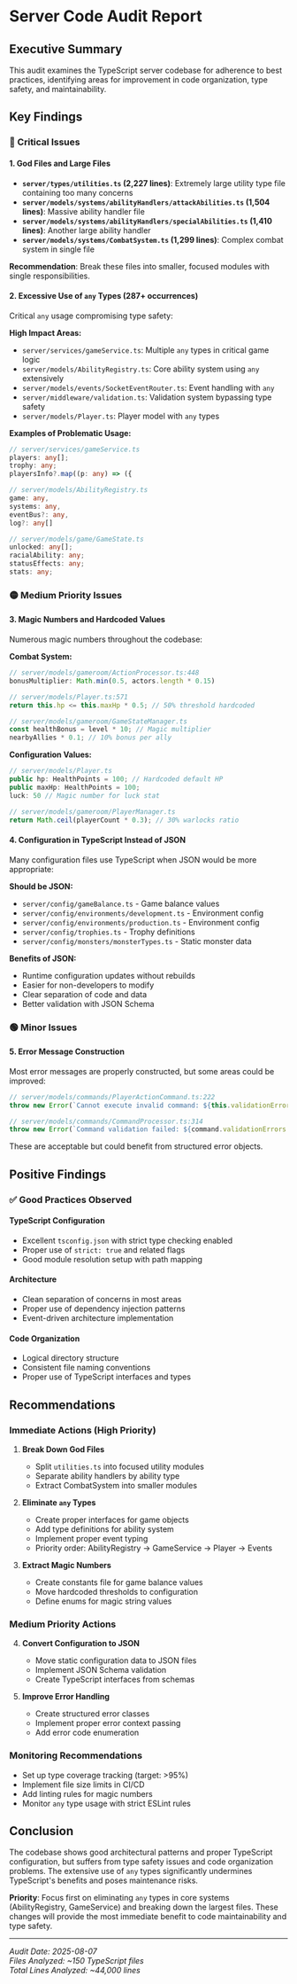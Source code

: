 # Server Code Audit Report

## Executive Summary

This audit examines the TypeScript server codebase for adherence to best practices, identifying areas for improvement in code organization, type safety, and maintainability.

## Key Findings

### 🔴 Critical Issues

#### 1. God Files and Large Files
- **`server/types/utilities.ts` (2,227 lines)**: Extremely large utility type file containing too many concerns
- **`server/models/systems/abilityHandlers/attackAbilities.ts` (1,504 lines)**: Massive ability handler file
- **`server/models/systems/abilityHandlers/specialAbilities.ts` (1,410 lines)**: Another large ability handler
- **`server/models/systems/CombatSystem.ts` (1,299 lines)**: Complex combat system in single file

**Recommendation**: Break these files into smaller, focused modules with single responsibilities.

#### 2. Excessive Use of `any` Types (287+ occurrences)
Critical `any` usage compromising type safety:

**High Impact Areas:**
- `server/services/gameService.ts`: Multiple `any` types in critical game logic
- `server/models/AbilityRegistry.ts`: Core ability system using `any` extensively
- `server/models/events/SocketEventRouter.ts`: Event handling with `any`
- `server/middleware/validation.ts`: Validation system bypassing type safety
- `server/models/Player.ts`: Player model with `any` types

**Examples of Problematic Usage:**
```typescript
// server/services/gameService.ts
players: any[];
trophy: any;
playersInfo?.map((p: any) => ({

// server/models/AbilityRegistry.ts
game: any,
systems: any,
eventBus?: any,
log?: any[]

// server/models/game/GameState.ts
unlocked: any[];
racialAbility: any;
statusEffects: any;
stats: any;
```

### 🟡 Medium Priority Issues

#### 3. Magic Numbers and Hardcoded Values
Numerous magic numbers throughout the codebase:

**Combat System:**
```typescript
// server/models/gameroom/ActionProcessor.ts:448
bonusMultiplier: Math.min(0.5, actors.length * 0.15)

// server/models/Player.ts:571
return this.hp <= this.maxHp * 0.5; // 50% threshold hardcoded

// server/models/gameroom/GameStateManager.ts
const healthBonus = level * 10; // Magic multiplier
nearbyAllies * 0.1; // 10% bonus per ally
```

**Configuration Values:**
```typescript
// server/models/Player.ts
public hp: HealthPoints = 100; // Hardcoded default HP
public maxHp: HealthPoints = 100;
luck: 50 // Magic number for luck stat

// server/models/gameroom/PlayerManager.ts
return Math.ceil(playerCount * 0.3); // 30% warlocks ratio
```

#### 4. Configuration in TypeScript Instead of JSON
Many configuration files use TypeScript when JSON would be more appropriate:

**Should be JSON:**
- `server/config/gameBalance.ts` - Game balance values
- `server/config/environments/development.ts` - Environment config
- `server/config/environments/production.ts` - Environment config
- `server/config/trophies.ts` - Trophy definitions
- `server/config/monsters/monsterTypes.ts` - Static monster data

**Benefits of JSON:**
- Runtime configuration updates without rebuilds
- Easier for non-developers to modify
- Clear separation of code and data
- Better validation with JSON Schema

### 🟢 Minor Issues

#### 5. Error Message Construction
Most error messages are properly constructed, but some areas could be improved:

```typescript
// server/models/commands/PlayerActionCommand.ts:222
throw new Error(`Cannot execute invalid command: ${this.validationErrors.join(', ')}`);

// server/models/commands/CommandProcessor.ts:314
throw new Error(`Command validation failed: ${command.validationErrors.join(', ')}`)
```

These are acceptable but could benefit from structured error objects.

## Positive Findings

### ✅ Good Practices Observed

#### TypeScript Configuration
- Excellent `tsconfig.json` with strict type checking enabled
- Proper use of `strict: true` and related flags
- Good module resolution setup with path mapping

#### Architecture
- Clean separation of concerns in most areas
- Proper use of dependency injection patterns
- Event-driven architecture implementation

#### Code Organization
- Logical directory structure
- Consistent file naming conventions
- Proper use of TypeScript interfaces and types

## Recommendations

### Immediate Actions (High Priority)

1. **Break Down God Files**
   - Split `utilities.ts` into focused utility modules
   - Separate ability handlers by ability type
   - Extract CombatSystem into smaller modules

2. **Eliminate `any` Types**
   - Create proper interfaces for game objects
   - Add type definitions for ability system
   - Implement proper event typing
   - Priority order: AbilityRegistry → GameService → Player → Events

3. **Extract Magic Numbers**
   - Create constants file for game balance values
   - Move hardcoded thresholds to configuration
   - Define enums for magic string values

### Medium Priority Actions

4. **Convert Configuration to JSON**
   - Move static configuration data to JSON files
   - Implement JSON Schema validation
   - Create TypeScript interfaces from schemas

5. **Improve Error Handling**
   - Create structured error classes
   - Implement proper error context passing
   - Add error code enumeration

### Monitoring Recommendations

- Set up type coverage tracking (target: >95%)
- Implement file size limits in CI/CD
- Add linting rules for magic numbers
- Monitor `any` type usage with strict ESLint rules

## Conclusion

The codebase shows good architectural patterns and proper TypeScript configuration, but suffers from type safety issues and code organization problems. The extensive use of `any` types significantly undermines TypeScript's benefits and poses maintenance risks.

**Priority**: Focus first on eliminating `any` types in core systems (AbilityRegistry, GameService) and breaking down the largest files. These changes will provide the most immediate benefit to code maintainability and type safety.

---
*Audit Date: 2025-08-07*  
*Files Analyzed: ~150 TypeScript files*  
*Total Lines Analyzed: ~44,000 lines*